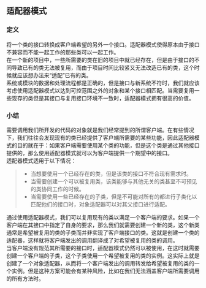 ## 适配器模式  

### 定义  
将一个类的接口转换成客户端希望的另外一个接口。适配器模式使得原本由于接口不兼容而不能一起工作的那些类可以一起工作。  
在一个新的项目中，一些所需要的类在旧的项目中就已经存在，但是由于接口的不同导致已有的类无法被复用，而由于项目时间比较紧又无法改造已有的类，这个时候就应该想办法来“适配”已有的类。  
系统或模块的数据和处理流程都是正确的，但是接口与新系统不符时，我们就应该考虑使用适配器模式以达到可控范围之外的对象和某个接口相匹配。当需要复用一些现存的类但是其接口与复用接口环境不一致时，适配器模式拥有很高的价值。  
### 小结  
需要调用我们所开发的代码的对象就是我们经常提到的所谓客户端。在有些情况下，我们往往会发现现有的类已经提供了客户端所需要的某些功能，因此适配器模式的目的就在于：如果客户端需要使用某个类的功能，但是这个类是通过其他接口提供的，那么使用适配器模式就可以为客户端提供一个期望中的接口。  
适配器模式适用于以下情况：  
>* 当想要使用一个已经存在的类，但是该类的接口不符合现有需求时。  
>* 当需要创建一个可以被复用类，该类能够与其他无关的类甚至不可预见的类协同工作的时候。  
>* 当需要使用一些已经存在的子类，但是不可能对所有的都进行子类化以匹配他们的接口时，对象适配器可以对其父接口进行适配。  

通过使用适配器模式，我们可以复用现有的类以满足一个客户端的要求。如果一个客户端在其接口中指定了自身的要求，那么我们就需要创建一个新的类，这个新类通常是希望被复用的类的子类而并非实现了客户端接口的类。这就是创建一个类的适配器，这样就将客户端发出的调用翻译成了对希望被复用的类的调用。  
当客户端没有规范其所需要的接口时，适配器模式仍然可以被使用，在这时就需要创建一个客户端的子类，这个子类使用一个希望被复用的类的实例。这实际上就是创建了一个对象适配器，从而将一个客户端发出的调用转发给希望被复用的类的一个实例。但是这种方案可能会有某种风险，比如在我们无法涵盖客户端所需要调用的所有方法时。



